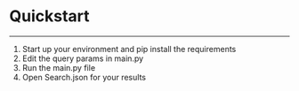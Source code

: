#  Quickstart
<hr>

1. Start up your environment and pip install the requirements
2. Edit the query params in main.py
3. Run the main.py file
4. Open Search.json for your results